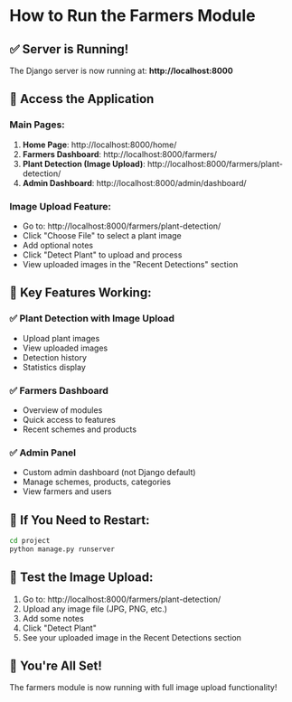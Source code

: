 # How to Run the Farmers Module

## ✅ Server is Running!

The Django server is now running at: **http://localhost:8000**

## 🚀 Access the Application

### Main Pages:
1. **Home Page**: http://localhost:8000/home/
2. **Farmers Dashboard**: http://localhost:8000/farmers/
3. **Plant Detection (Image Upload)**: http://localhost:8000/farmers/plant-detection/
4. **Admin Dashboard**: http://localhost:8000/admin/dashboard/

### Image Upload Feature:
- Go to: http://localhost:8000/farmers/plant-detection/
- Click "Choose File" to select a plant image
- Add optional notes
- Click "Detect Plant" to upload and process
- View uploaded images in the "Recent Detections" section

## 🎯 Key Features Working:

### ✅ Plant Detection with Image Upload
- Upload plant images
- View uploaded images
- Detection history
- Statistics display

### ✅ Farmers Dashboard
- Overview of modules
- Quick access to features
- Recent schemes and products

### ✅ Admin Panel
- Custom admin dashboard (not Django default)
- Manage schemes, products, categories
- View farmers and users

## 🔧 If You Need to Restart:

```bash
cd project
python manage.py runserver
```

## 📱 Test the Image Upload:

1. Go to: http://localhost:8000/farmers/plant-detection/
2. Upload any image file (JPG, PNG, etc.)
3. Add some notes
4. Click "Detect Plant"
5. See your uploaded image in the Recent Detections section

## 🎉 You're All Set!

The farmers module is now running with full image upload functionality! 